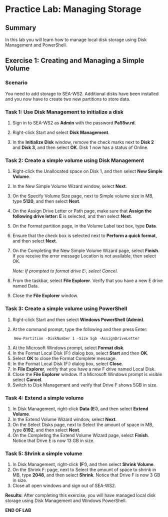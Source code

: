 # Practice Lab: Managing Storage 

## Summary

In this lab you will learn how to manage local disk storage using Disk Management and PowerShell.

## Exercise 1: Creating and Managing a Simple Volume 

### Scenario
You need to add storage to SEA-WS2. Additional disks have been installed and you now have to create two new partitions to store data. 


### Task 1: Use Disk Management to initialize a disk
1.  Sign in to SEA-WS2 as **Admin** with the password **Pa55w.rd**.

2.  Right-click Start and select **Disk Management**.

3.  In the **Initialize Disk** window, remove the check marks next to **Disk 2** and **Disk 3**, and then select **OK**.  Disk 1 now has a status of Online.

### Task 2: Create a simple volume using Disk Management

1. Right-click the Unallocated space on Disk 1, and then select **New Simple Volume**.

2. In the New Simple Volume Wizard window, select **Next**.

3. On the Specify Volume Size page, next to Simple volume size in MB, type **5120**, and then select **Next**.

4. On the Assign Drive Letter or Path page, make sure that **Assign the following drive letter: E** is selected, and then select **Next**.

5. On the Format partition page, in the Volume Label text box, type **Data**.

6. Ensure that the check box is selected next to **Perform a quick format**, and then select **Next**.

7. On the Completing the New Simple Volume Wizard page, select **Finish**. If you receive the error message Location is not available, then select OK.

   _Note: If prompted to format drive E:, select Cancel._

8. From the taskbar, select **File Explorer**. Verify that you have a new E drive named Data.

9. Close the **File Explorer** window.

### Task 3: Create a simple volume using PowerShell

1. Right-click Start and then select **Windows PowerShell (Admin)**.

2. At the command prompt, type the following and then press Enter:

```
    New-Partition -DiskNumber 1 -Size 5gb -AssignDriveLetter
```

3. At the Microsoft Windows prompt, select **Format disk**.
4. In the Format Local Disk (F:) dialog box, select **Start** and then **OK**.
5. Select **OK** to close the Format Complete message.
6. In the Format Local Disk (F:) dialog box, select **Close**.
7. In **File Explorer**, verify that you have a new F drive named Local Disk.
8. Close the **File Explorer** window. If a Microsoft Windows prompt is visible select **Cancel**.
9. Switch to Disk Management and verify that Drive F shows 5GB in size.

### Task 4: Extend a simple volume

1.  In Disk Management, right-click **Data (E:)**, and then select **Extend Volume**.
2.  In the Extend Volume Wizard window, select **Next**.
3.  On the Select Disks page, next to Select the amount of space in MB, type **8192**, and then select **Next**.
4.  On the Completing the Extend Volume Wizard page, select **Finish**. Notice that Drive E is now 13 GB in size.

### Task 5: Shrink a simple volume

1.  In Disk Management, right-click **(F:)**, and then select **Shrink Volume**.
2.  On the Shrink F: page, next to Select the amount of space to shrink in MB, type **2048**, and then select **Shrink**. Notice that Drive F is now 3 GB in size.
3.  Close all open windows and sign out of SEA-WS2.

**Results:** After completing this exercise, you will have managed local disk storage using Disk Management and Windows PowerShell.

**END OF LAB**